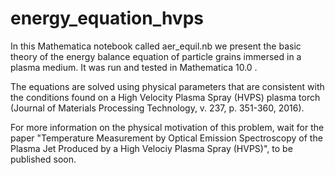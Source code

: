# energy_equation_hvps

In this Mathematica notebook called aer_equil.nb we present the basic theory of the energy balance equation of particle grains immersed in a plasma medium. It was run and tested in Mathematica 10.0 . 

The equations are solved using physical parameters that are consistent with the conditions found on a High Velocity Plasma Spray (HVPS) plasma torch (Journal of Materials Processing Technology, v. 237, p. 351-360, 2016). 

For more information on the physical motivation of this problem, wait for the paper "Temperature Measurement by Optical Emission Spectroscopy of the Plasma Jet Produced by a High Velociy Plasma Spray (HVPS)", to be published soon. 
